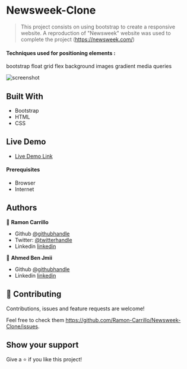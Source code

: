 # Newsweek-Clone

> This project consists on using bootstrap to create a responsive website.
> A reproduction of "Newsweek" website was used to complete the project (https://newsweek.com/)

#### Techniques used for positioning elements :

bootstrap
float
grid
flex
background images
gradient
media queries

![screenshot](./comingsoon)

## Built With

- Bootstrap
- HTML
- CSS

## Live Demo

- [Live Demo Link](https://ramon-carrillo.github.io/Newsweek-Clone/)

#### Prerequisites

- Browser
- Internet

## Authors

👤 **Ramon Carrillo**

- Github [@githubhandle](https://github.com/Ramon-Carrillo)
- Twitter: [@twitterhandle](https://twitter.com/ramon_de_NL)
- Linkedin [linkedin](https://www.linkedin.com/in/ramon-carrillo-54525a1ab/)

👤 **Ahmed Ben Jmii**

- Github [@githubhandle](https://github.com/Ahmed-Benj)
- Linkedin [linkedin](https://www.linkedin.com/in/ahmed-b-05600992/)

## 🤝 Contributing

Contributions, issues and feature requests are welcome!

Feel free to check them https://github.com/Ramon-Carrillo/Newsweek-Clone/issues.

## Show your support

Give a ⭐️ if you like this project!

